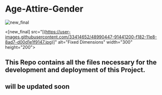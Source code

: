 # Age-Attire-Gender

![new_final](https://user-images.githubusercontent.com/33414652/48990447-91441200-f182-11e8-8ad7-d00d1e1f9147.jpg)

<[new_final] src="[(https://user-images.githubusercontent.com/33414652/48990447-91441200-f182-11e8-8ad7-d00d1e1f9147.jpg)]" alt="Fixed Dimensions" width="300" height="200">

## This Repo contains all the files necessary for the development and deployment of this Project.



## will be updated soon

